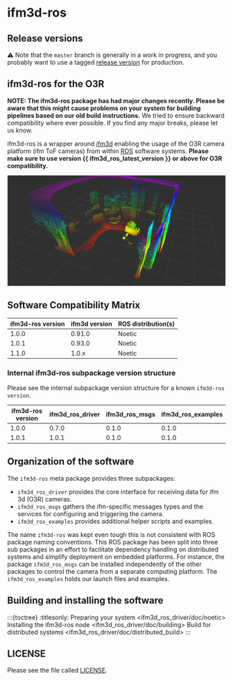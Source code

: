 # ifm3d-ros

## Release versions

:warning: Note that the `master` branch is generally in a work in progress, and you probably want to use a tagged [release version](https://github.com/ifm/ifm3d-ros/releases) for production.

## ifm3d-ros for the O3R

**NOTE: The ifm3d-ros package has had major changes recently. Please be aware that this might cause problems on your system for building pipelines based on our old build instructions.**
We tried to ensure backward compatibility where ever possible. If you find any major breaks, please let us know.


ifm3d-ros is a wrapper around [ifm3d](ifm3d/doc/sphinx/content/README:ifm3d%20Overview) enabling the usage of the O3R camera platform (ifm ToF cameras) from within [ROS](http://ros.org) software systems.
**Please make sure to use version {{ ifm3d_ros_latest_version }} or above for O3R compatibility.**

![rviz1](ifm3d_ros_driver/doc/figures/O3R_merged_point_cloud.png)

## Software Compatibility Matrix

|**ifm3d-ros version**|**ifm3d version**|**ROS distribution(s)**|
| ------------ | ------------ | ------------ |
| 1.0.0 | 0.91.0 | Noetic |
| 1.0.1 | 0.93.0 | Noetic |
| 1.1.0 | 1.0.x | Noetic |

### Internal ifm3d-ros subpackage version structure
Please see the internal subpackage version structure for a known `ifm3d-ros version`.

|**ifm3d-ros version**|**ifm3d_ros_driver**|**ifm3d_ros_msgs**|**ifm3d_ros_examples**|
| ------------ | ------------ | ------------ | ------------ |
| 1.0.0 | 0.7.0 | 0.1.0 | 0.1.0 |
| 1.0.1 | 1.0.1 | 0.1.0 | 0.1.0 |

## Organization of the software

The `ifm3d-ros` meta package provides three subpackages:
- `ifm3d_ros_driver` provides the core interface for receiving data for ifm 3d (O3R) cameras.
- `ifm3d_ros_msgs` gathers the ifm-specific messages types and the services for configuring and triggering the camera.
- `ifm3d_ros_examples` provides additional helper scripts and examples.

The name `ifm3d-ros`  was kept even tough this is not consistent with ROS package naming conventions.
This ROS package has been split into three sub packages in an effort to facilitate dependency handling on distributed systems and simplify deployment on embedded platforms. For instance, the package `ifm3d_ros_msgs` can be installed independently of the other packages to control the camera from a separate computing platform. The `ifm3d_ros_examples` holds our launch files and examples.

## Building and installing the software
:::{toctree}
:titlesonly:
Preparing your system <ifm3d_ros_driver/doc/noetic>
Installing the ifm3d-ros node <ifm3d_ros_driver/doc/building>
Build for distributed systems <ifm3d_ros_driver/doc/distributed_build>
:::
## LICENSE
Please see the file called [LICENSE](LICENSE).
